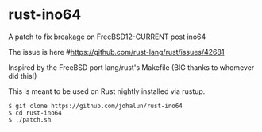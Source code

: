 # rust-ino64
A patch to fix breakage on FreeBSD12-CURRENT post ino64

The issue is here #https://github.com/rust-lang/rust/issues/42681

Inspired by the FreeBSD port lang/rust's Makefile
(BIG thanks to whomever did this!)


This is meant to be used on Rust nightly installed via rustup. 


```
$ git clone https://github.com/johalun/rust-ino64
$ cd rust-ino64
$ ./patch.sh
```
